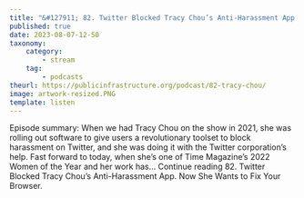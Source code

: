 ```yaml
---
title: "&#127911; 82. Twitter Blocked Tracy Chou’s Anti-Harassment App. Now She Wants to Fix Your Browser."
published: true
date: 2023-08-07-12-50
taxonomy:
    category:
        - stream
    tag:
        - podcasts
theurl: https://publicinfrastructure.org/podcast/82-tracy-chou/
image: artwork-resized.PNG
template: listen
---
```


Episode summary: When we had Tracy Chou on the show in 2021, she was rolling out software to give users a revolutionary toolset to block harassment on Twitter, and she was doing it with the Twitter corporation&rsquo;s help. Fast forward to today, when she&rsquo;s one of Time Magazine&rsquo;s 2022 Women of the Year and her work has&hellip; Continue reading 82. Twitter Blocked Tracy Chou&rsquo;s Anti-Harassment App. Now She Wants to Fix Your Browser.
